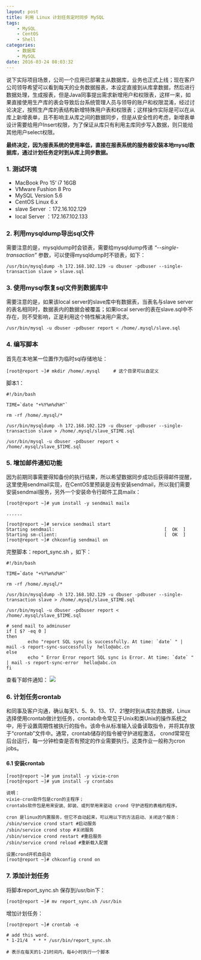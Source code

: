 ```yaml
---
layout: post
title: 利用 Linux 计划任务定时同步 MySQL
tags: 
    - MySQL
    - CentOS
    - Shell
categories: 
    - 数据库
    - MySQL
date: 2016-03-24 08:03:32
---
```


 说下实际项目场景，公司一个应用已部署主从数据库，业务也正式上线；现在客户公司领导希望可以看到每天的业务数据报表，本设定直接到从库拿数据，然后进行数据处理，生成报表，但是Java同事提出需求新增用户和权限表，这样一来，如果直接使用生产库的表会导致后台系统管理人员与领导的账户和权限混淆，经过讨论决定，按照生产库的表结构新增特殊用户表和权限表；这样操作实际是可以在从库上新增表单，且不影响主从库之间的数据同步，但是从安全性的考虑，新增表单设计需要给用户Insert权限，为了保证从库只有利用主库同步写入数据，则只能给其他用户select权限。

<b>最终决定，因为报表系统的使用率低，直接在报表系统的服务器安装本地mysql数据库，通过计划任务定时到从库上同步数据。</b>

### 1. 测试环境
*  MacBook Pro 15‘ i7 16GB
*  VMware Fushion 8 Pro
*  MySQL Version 5.6
*  CentOS Linux 6.x
*  slave Server ：172.16.102.129
*  local Server ：172.167.102.133


### 2. 利用mysqldump导出sql文件

需要注意的是，mysqldump时会锁表，需要给mysqldump传递 <i>“--single-transaction”</i>  参数，可以使得mysqldump时不锁表，如下：

```
/usr/bin/mysqldump -h 172.168.102.129 -u dbuser -pdbuser --single-transaction slave > slave.sql
```

### 3. 使用mysql恢复sql文件到数据库中

需要注意的是，如果该local server的slave库中有数据表，当表名与slave server的表名相同时，数据表内的数据会被覆盖；如果local server的表在slave.sql中不存在，则不受影响，正是利用这个特性解决用户需求。

```
/usr/bin/mysql -u dbuser -pdbuser report < /home/.mysql/slave.sql
```

### 4. 编写脚本

 首先在本地某一位置作为临时sql存储地址：
```
[root@report ~]# mkdir /home/.mysql     # 这个目录可以自定义
```

  脚本1：

```
#!/bin/bash

TIME=`date "+%Y%m%d%H"`

rm -rf /home/.mysql/*

/usr/bin/mysqldump -h 172.168.102.129 -u dbuser -pdbuser --single-transaction slave > /home/.mysql/slave_$TIME.sql

/usr/bin/mysql -u dbuser -pdbuser report < /home/.mysql/slave_$TIME.sql

```
### 5. 增加邮件通知功能

 因为前期同事需要得知备份的执行结果，所以希望数据同步成功后获得邮件提醒，这里使用sendmail实现，在CentOS里预装是没有安装sendmail，所以我们需要安装sendmail服务，另外一个安装命令行邮件工具mailx：

```
[root@report ~]# yum install -y sendmail mailx

......

[root@report ~]# service sendmail start
Starting sendmail:                                         [  OK  ]
Starting sm-client:                                        [  OK  ]
[root@report ~]# chkconfig sendmail on

```

  完整脚本：report_sync.sh ，如下：

```
#!/bin/bash

TIME=`date "+%Y%m%d%H"`

rm -rf /home/.mysql/*

/usr/bin/mysqldump -h 172.168.102.129 -u dbuser -pdbuser --single-transaction slave > /home/.mysql/slave_$TIME.sql

/usr/bin/mysql -u dbuser -pdbuser report < /home/.mysql/slave_$TIME.sql

# send mail to adminuser
if [ $? -eq 0 ]
then
        echo "report SQL sync is successfully. At time: `date` " | mail -s report-sync-successfully  hello@abc.cn
else
        echo " Error Error report SQL sync is Error. At time: `date` " | mail -s report-sync-error  hello@abc.cn
fi

```

  查看下邮件通知：
![](http://blog.ultraera.org:80/content/images/2016/03/24/p01.jpg)


### 6. 计划任务crontab

和同事及客户沟通，确认每天1、5、9、13、17、21整时到从库拉去数据，Linux选择使用crontab做计划任务，crontab命令常见于Unix和类Unix的操作系统之中，用于设置周期性被执行的指令。该命令从标准输入设备读取指令，并将其存放于“crontab”文件中。通常，crontab储存的指令被守护进程激活， crond常常在后台运行，每一分钟检查是否有预定的作业需要执行。这类作业一般称为cron jobs。

#### 6.1 安装crontab

```
[root@report ~]# yum install -y vixie-cron
[root@report ~]# yum install -y crontabs

说明：
vixie-cron软件包是cron的主程序；
crontabs软件包是用来安装、卸装、或列举用来驱动 crond 守护进程的表格的程序。

cron 是linux的内置服务，但它不自动起来，可以用以下的方法启动、关闭这个服务：
/sbin/service crond start #启动服务
/sbin/service crond stop #关闭服务
/sbin/service crond restart #重启服务
/sbin/service crond reload #重新载入配置

设置crond开机自启动
[root@report ~]# chkconfig crond on

```
### 7. 添加计划任务

将脚本report_sync.sh 保存到/usr/bin下：

```
[root@report ~]# mv report_sync.sh /usr/bin
```


增加计划任务：

```
[root@report ~]# crontab -e

# add this word.
* 1-21/4  * * * /usr/bin/report_sync.sh

# 表示在每天的1-21时间内，每4小时执行一个脚本

```


